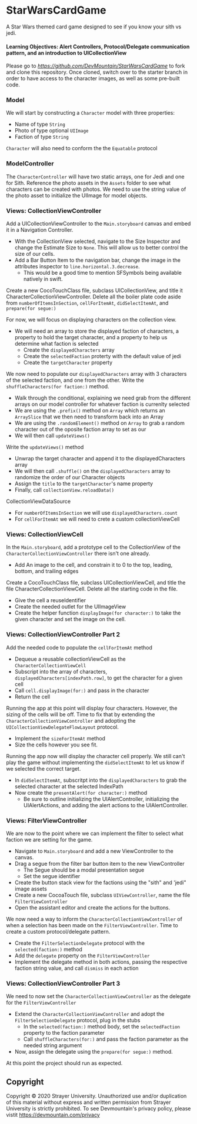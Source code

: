# StarWarsCardGame
A Star Wars themed card game designed to see if you know your sith vs jedi.

#### Learning Objectives: Alert Controllers, Protocol/Delegate communication pattern, and an introduction to UICollectionView

Please go to _https://github.com/DevMountain/StarWarsCardGame_ to fork and clone this repository. Once cloned, switch over to the starter branch in order to have access to the character images, as well as some pre-built code.

### Model
We will start by constructing a `Character` model with three properties:
  - Name of type `String`
  - Photo of type optional `UIImage`
  - Faction of type `String`
  
`Character` will also need to conform the the `Equatable` protocol

### ModelController
The `CharacterController` will have two static arrays, one for Jedi and one for Sith. Reference the photo assets in the `Assets` folder to see what characters can be created with photos. We need to use the string value of the photo asset to initialize the UIImage for model objects.

### Views: CollectionViewController
Add a UICollectionViewController to the `Main.storyboard` canvas and embed it in a Navigation Controller. 
  - With the CollectionView selected, navigate to the Size Inspector and change the Estimate Size to `None`. This will allow us to better control the size of our cells.
  - Add a Bar Button Item to the navigation bar, change the image in the attributes inspector to `line.horizontal.3.decrease`.
    - This would be a good time to mention SFSymbols being available natively in swift. 
  
Create a new CocoTouchClass file, subclass UICollectionView, and title it CharacterCollectionViewController. Delete all the boiler plate code aside from `numberOfItemsInSection`, `cellForItemAt`, `didSelectItemAt`, and `prepare(for segue:)`

For now, we will focus on displaying characters on the collection view.
  - We will need an array to store the displayed faction of characters, a property to hold the target character, and a property to help us determine what faction is selected
    - Create the `displayedCharacters` array
    - Create the `selectedFaction` proterty with the default value of jedi
    - Create the `targetCharacter` property 
    
We now need to populate our `displayedCharacters` array with 3 characters of the selected faction, and one from the other. 
Write the `shuffleCharacters(for faction:)` method.
  - Walk through the conditional, explaining we need grab from the different arrays on our model controller for whatever faction is currenlty selected
  - We are using the `.prefix()` method on `Array` which returns an `ArraySlice` that we then need to transform back into an Array
  - We are using the `.randomElement()` method on `Array` to grab a random character out of the oposite faction array to set as our 
  - We will then call `updateViews()`
  
Write the `updateViews()` method
  - Unwrap the target character and append it to the displayedCharacters array
  - We will then call `.shuffle()` on the `displayedCharacters` array to randomize the order of our Character objects
  - Assign the `title` to the `targetCharacter`'s name property
  - Finally, call `collectionView.reloadData()`
  
CollectionViewDataSource
  - For `numberOfItemsInSection` we will use `displayedCharacters.count` 
  - For `cellForItemAt` we will need to crete a custom collectionViewCell
  
### Views: CollectionViewCell
In the `Main.storyboard`, add a prototype cell to the CollectionView of the `CharacterCollectionViewController` there isn't one already.
  - Add An image to the cell, and constrain it to 0 to the top, leading, bottom, and trailing edges

Create a CocoTouchClass file, subclass UICollectionViewCell, and title the file CharacterCollectionViewCell. Delete all the starting code in the file. 
  - Give the cell a reuseIdentifier
  - Create the needed outlet for the UIImageView
  - Create the helper function `displayImage(for character:)` to take the given character and set the image on the cell. 
  
### Views: CollectionViewController Part 2
Add the needed code to populate the `cellForItemAt` method
  - Dequeue a reusable collectionViewCell as the `CharacterCollectionViewCell`
  - Subscript into the array of characters, `displayedCharacters[indexPath.row]`, to get the character for a given cell
  - Call `cell.displayImage(for:)` and pass in the character
  - Return the cell
  
Running the app at this point will display four characters. However, the sizing of the cells will be off. Time to fix that by extending the `CharacterCollectionViewController` and adopting the `UICollectionViewDelegateFlowLayout` protocol. 
  - Implement the `sizeForItemAt` method
  - Size the cells however you see fit. 
  
Running the app now will display the character cell properly. We still can't play the game without implementing the `didSelectItemAt` to let us know if we selected the correct target.
  - In `didSelectItemAt`, subscritpt into the `displayedCharacters` to grab the selected character at the selected IndexPath
  - Now create the `presentAlert(for character:)` method
    - Be sure to outline initializing the UIAlertController, initializing the UIAlertActions, and adding the alert actions to the UIAlertController. 
  
### Views: FilterViewController
We are now to the point where we can implement the filter to select what faction we are setting for the game. 
  - Navigate to `Main.storyboard` and add a new ViewController to the canvas. 
  - Drag a segue from the filter bar button item to the new ViewController
    - The Segue should be a modal presentation segue
    - Set the segue identifier 
  - Create the button stack view for the factions using the "sith" and 'jedi" image assets
  - Create a new CocoaTouch file, subclass `UIViewController`, name the file `FilterViewController`
  - Open the assistant editor and create the actions for the buttons.
  
We now need a way to inform the `CharacterCollectionViewController` of when a selection has been made on the `FilterViewController`. Time to create a custom protocol/delegate pattern.
  - Create the `FilterSelectionDelegate` protocol with the `selected(faction:)` method
  - Add the `delegate` property on the `FilterViewController`
  - Implement the delegate method in both actions, passing the respective faction string value, and call `dismiss` in each action
  
### Views: CollectionViewController Part 3
We need to now set the `CharacterCollectionViewController` as the delegate for the `FilterViewController`
  - Extend the `CharacterCollectionViewController` and adopt the `FilterSelectionDelegate` protocol, plug in the stubs
    - In the `selected(faction:)` method body, set the `selectedFaction` property to the faction parameter
    - Call `shuffleCharacters(for:)` and pass the faction parameter as the needed string argument
  - Now, assign the delegate using the `prepare(for segue:)` method.
  
At this point the project should run as expected.

## Copyright
Copyright © 2020 Strayer University. Unauthorized use and/or duplication of this material without express and written permission from Strayer University is strictly prohibited. To see Devmountain's privacy policy, please vistit https://devmountain.com/privacy
